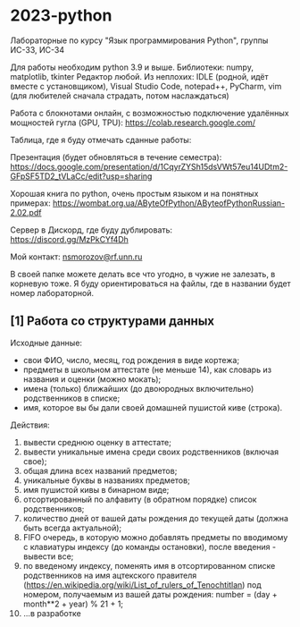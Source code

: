 # 2023-python
Лабораторные по курсу "Язык программирования Python", группы ИС-33, ИС-34

Для работы необходим python 3.9 и выше.
Библиотеки: numpy, matplotlib, tkinter
Редактор любой. Из неплохих: IDLE (родной, идёт вместе с установщиком), Visual Studio Code, notepad++, PyCharm, vim (для любителей сначала страдать, потом наслаждаться)

Работа с блокнотами онлайн, с возможностью подключение удалённых мощностей гугла (GPU, TPU): https://colab.research.google.com/

Таблица, где я буду отмечать сданные работы: 

Презентация (будет обновляться в течение семестра): https://docs.google.com/presentation/d/1CqyrZYSh15dsVWt57eu14UDtm2-GFpSF5TD2_tVLaCc/edit?usp=sharing

Хорошая книга по python, очень простым языком и на понятных примерах: https://wombat.org.ua/AByteOfPython/AByteofPythonRussian-2.02.pdf

Сервер в Дискорд, где буду дублировать: https://discord.gg/MzPkCYf4Dh

Мой контакт: nsmorozov@rf.unn.ru

В своей папке можете делать все что угодно, в чужие не залезать, в корневую тоже. Я буду ориентироваться на файлы, где в названии будет номер лабораторной.

## [1] Работа со структурами данных
	
Исходные данные:

- свои ФИО, число, месяц, год рождения в виде кортежа;
- предметы в школьном аттестате (не меньше 14), как словарь из названия и оценки (можно мокать);
- имена (только) ближайших (до двоюродных включительно) родственников в списке;
- имя, которое вы бы дали своей домашней пушистой киве (строка).

Действия:

1) вывести среднюю оценку в аттестате;
2) вывести уникальные имена среди своих родственников (включая свое);
3) общая длина всех названий предметов;
4) уникальные буквы в названиях предметов;
5) имя пушистой кивы в бинарном виде;
6) отсортированный по алфавиту (в обратном порядке) список родственников;
7) количество дней от вашей даты рождения до текущей даты (должна быть всегда актуальной);
8) FIFO очередь, в которую можно добавлять предметы по вводимому с клавиатуры индексу (до команды остановки), после введения - вывести все;
9) по введеному индексу, поменять имя в отсортированном списке родственников на имя ацтекского правителя (https://en.wikipedia.org/wiki/List_of_rulers_of_Tenochtitlan) под номером, получаемым из вашей даты рождения: number = (day + month**2 + year) % 21 + 1;
10) ...в разработке
